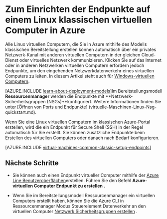<properties
    pageTitle="Einrichten von Endpunkten auf einer klassischen Linux VM | Microsoft Azure"
    description="Informationen Sie zum Zulassen der Kommunikation mit einem Linux virtuellen Computern in Azure Endpunkte für eine Linux VM im klassischen Azure-Portal einrichten"
    services="virtual-machines-linux"
    documentationCenter=""
    authors="cynthn"
    manager="timlt"
    editor=""
    tags="azure-service-management"/>

<tags
    ms.service="virtual-machines-linux"
    ms.workload="infrastructure-services"
    ms.tgt_pltfrm="vm-linux"
    ms.devlang="na"
    ms.topic="article"
    ms.date="07/13/2016"
    ms.author="cynthn"/>

# <a name="how-to-set-up-endpoints-on-a-linux-classic-virtual-machine-in-azure"></a>Zum Einrichten der Endpunkte auf einem Linux klassischen virtuellen Computer in Azure

Alle Linux virtuellen Computern, die Sie in Azure mithilfe des Modells klassischen Bereitstellung erstellen können automatisch über ein privates Netzwerk-Kanal mit anderen virtuellen Computern in der gleichen Cloud-Dienst oder virtuelles Netzwerk kommunizieren. Klicken Sie auf das Internet oder in anderen Netzwerken virtuellen Computern erfordern jedoch Endpunkte, um den eingehenden Netzwerkdatenverkehr eines virtuellen Computers zu leiten. In diesem Artikel steht auch für [Windows-virtuellen Computern](virtual-machines-windows-classic-setup-endpoints.md).

[AZURE.INCLUDE [learn-about-deployment-models](../../includes/learn-about-deployment-models-classic-include.md)]Im Bereitstellungsmodell **Ressourcenmanager** werden die Endpunkte mit **Netzwerk-Sicherheitsgruppen (NSGs)**konfiguriert. Weitere Informationen finden Sie unter [Öffnen von Ports und Endpunkte] (virtuelle-Maschinen-Linux-Nsg-quickstart.md).

Wenn Sie eine Linux virtuellen Computern im klassischen Azure-Portal erstellen, wird die ein Endpunkt für Secure Shell (SSH) in der Regel automatisch für Sie erstellt. Sie können zusätzliche Endpunkte beim Erstellen des virtuellen Computers oder danach nach Bedarf konfigurieren.
 

[AZURE.INCLUDE [virtual-machines-common-classic-setup-endpoints](../../includes/virtual-machines-common-classic-setup-endpoints.md)]

## <a name="next-steps"></a>Nächste Schritte

* Sie können auch einen Endpunkt virtueller Computer mithilfe der [Azure Line Benutzeroberflächen](../virtual-machines-command-line-tools.md)erstellen. Führen Sie den Befehl **Azure-virtuellen Computer Endpunkt zu erstellen** .

* Wenn Sie im Bereitstellungsmodell Ressourcenmanager ein virtuellen Computers erstellt haben, können Sie die Azure CLI in Ressourcenmanager Modus Steuerelement Datenverkehr an den virtuellen Computer [Netzwerk Sicherheitsgruppen erstellen](../virtual-network/virtual-networks-create-nsg-arm-cli.md) .